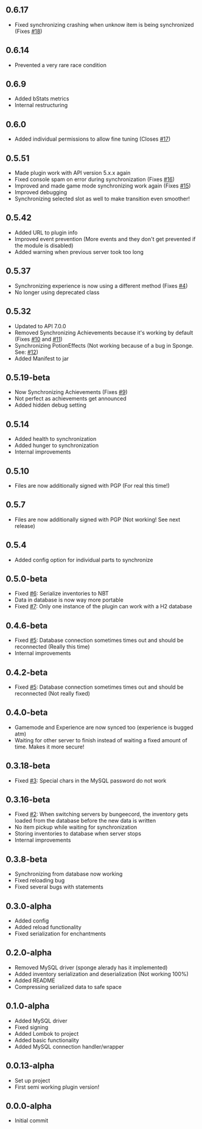 0.6.17
------

- Fixed synchronizing crashing when unknow item is being synchronized (Fixes [#18](https://github.com/AuraDevelopmentTeam/InvSync/issues/18))

0.6.14
------

- Prevented a very rare race condition

0.6.9
-----

- Added bStats metrics
- Internal restructuring

0.6.0
-----

- Added individual permissions to allow fine tuning (Closes [#17](https://github.com/AuraDevelopmentTeam/InvSync/issues/17))

0.5.51
------

- Made plugin work with API version 5.x.x again
- Fixed console spam on error during synchronization (Fixes [#16](https://github.com/AuraDevelopmentTeam/InvSync/issues/16))
- Improved and made game mode synchronizing work again (Fixes [#15](https://github.com/AuraDevelopmentTeam/InvSync/issues/15))
- Improved debugging
- Synchronizing selected slot as well to make transition even smoother!

0.5.42
------

- Added URL to plugin info
- Improved event prevention (More events and they don't get prevented if the module is disabled)
- Added warning when previous server took too long

0.5.37
------

- Synchronizing experience is now using a different method (Fixes [#4](https://github.com/AuraDevelopmentTeam/InvSync/issues/4))
- No longer using deprecated class

0.5.32
------

- Updated to API 7.0.0
- Removed Synchronizing Achievements because it's working by default (Fixes [#10](https://github.com/AuraDevelopmentTeam/InvSync/issues/10) and [#11](https://github.com/AuraDevelopmentTeam/InvSync/issues/11))
- Synchronizing PotionEffects (Not working because of a bug in Sponge. See: [#12](https://github.com/AuraDevelopmentTeam/InvSync/issues/12))
- Added Manifest to jar

0.5.19-beta
-----------

- Now Synchronizing Achievements (Fixes [#9](https://github.com/AuraDevelopmentTeam/InvSync/issues/9))
- Not perfect as achievements get announced
- Added hidden debug setting

0.5.14
------

- Added health to synchronization
- Added hunger to synchronization
- Internal improvements

0.5.10
------

- Files are now additionally signed with PGP (For real this time!)

0.5.7
-----

- Files are now additionally signed with PGP (Not working! See next release)

0.5.4
-----

- Added config option for individual parts to synchronize

0.5.0-beta
----------

- Fixed [#6](https://github.com/AuraDevelopmentTeam/InvSync/issues/6): Serialize inventories to NBT
- Data in database is now way more portable
- Fixed [#7](https://github.com/AuraDevelopmentTeam/InvSync/issues/7): Only one instance of the plugin can work with a H2 database

0.4.6-beta
----------

- Fixed [#5](https://github.com/AuraDevelopmentTeam/InvSync/issues/5): Database connection sometimes times out and should be reconnected (Really this time)
- Internal improvements

0.4.2-beta
----------

- Fixed [#5](https://github.com/AuraDevelopmentTeam/InvSync/issues/5): Database connection sometimes times out and should be reconnected (Not really fixed)

0.4.0-beta
----------

- Gamemode and Experience are now synced too (experience is bugged atm)
- Waiting for other server to finish instead of waiting a fixed amount of time. Makes it more secure!

0.3.18-beta
-----------

- Fixed [#3](https://github.com/AuraDevelopmentTeam/InvSync/issues/3): Special chars in the MySQL password do not work

0.3.16-beta
-----------

- Fixed [#2](https://github.com/AuraDevelopmentTeam/InvSync/issues/2): When switching servers by bungeecord, the inventory gets loaded from the database before the new data is written 
- No item pickup while waiting for synchronization
- Storing inventories to database when server stops
- Internal improvements

0.3.8-beta
----------

- Synchronizing from database now working
- Fixed reloading bug
- Fixed several bugs with statements

0.3.0-alpha
-----------

- Added config
- Added reload functionality
- Fixed serialization for enchantments

0.2.0-alpha
-----------

- Removed MySQL driver (sponge alerady has it implemented)
- Added inventory serialization and deserialization (Not working 100%)
- Added README
- Compressing serialized data to safe space

0.1.0-alpha
-----------

- Added MySQL driver
- Fixed signing
- Added Lombok to project
- Added basic functionality
- Added MySQL connection handler/wrapper

0.0.13-alpha
------------

- Set up project
- First semi working plugin version!

0.0.0-alpha
-----------

- Initial commit
